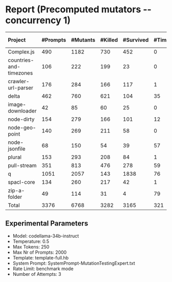 # Report (Precomputed mutators --concurrency 1)
| Project | #Prompts | #Mutants | #Killed | #Survived | #Timeout | MutationScore | LLMorpheus Time | Stryker Time | #Prompt Tokens | #Completion Tokens | #Total Tokens  |
|:--------|:---------|:---------|:--------|:----------|----------|---------------|-----------------|--------------|----------------|--------------------|----------------|
| Complex.js | 490 | 1182 | 730 | 452 | 0 | 61.76 | 3080.04 | 618.08 | 967508 | 102242 | 1069750 |
| countries-and-timezones | 106 | 222 | 199 | 23 | 0 | 89.64 | 1070.88 | 311.67 | 105828 | 22556 | 128384 |
| crawler-url-parser | 176 | 284 | 166 | 117 | 1 | 58.8 | 1645.9 | 965.22 | 386223 | 38423 | 424646 |
| delta | 462 | 760 | 621 | 104 | 35 | 86.32 | 2992.7 | 3820.99 | 890252 | 99184 | 989436 |
| image-downloader | 42 | 85 | 60 | 25 | 0 | 70.59 | 430.53 | 500.27 | 24655 | 9240 | 33895 |
| node-dirty | 154 | 279 | 166 | 101 | 12 | 63.8 | 1527.92 | 252.6 | 246248 | 32911 | 279159 |
| node-geo-point | 140 | 269 | 211 | 58 | 0 | 78.44 | 1740.11 | 890.54 | 289389 | 26285 | 315674 |
| node-jsonfile | 68 | 150 | 54 | 39 | 57 | 74 | 690.7 | 487.19 | 57516 | 14355 | 71871 |
| plural | 153 | 293 | 208 | 84 | 1 | 71.33 | 1677.14 | 158.69 | 249979 | 30944 | 280923 |
| pull-stream | 351 | 813 | 476 | 278 | 59 | 65.81 | 2510.3 | 1455.39 | 208130 | 75369 | 283499 |
| q | 1051 | 2057 | 143 | 1838 | 76 | 10.65 | 5453.21 | 14010.8 | 2127655 | 217999 | 2345654 |
| spacl-core | 134 | 260 | 217 | 42 | 1 | 83.85 | 1351.08 | 861.29 | 162705 | 28654 | 191359 |
| zip-a-folder | 49 | 114 | 31 | 4 | 79 | 96.49 | 500.56 | 1278.26 | 82457 | 10677 | 93134 |
| Total | 3376 | 6768 | 3282 | 3165 | 321 | - | 24671.07 | 25610.99 | 5798545 | 708839 | 6507384 |
## Experimental Parameters
  - Model: codellama-34b-instruct
  - Temperature: 0.5
  - Max Tokens: 250
  - Max Nr of Prompts: 2000
  - Template: template-full.hb
  - System Prompt: SystemPrompt-MutationTestingExpert.txt
  - Rate Limit: benchmark mode
  - Number of Attempts: 3


